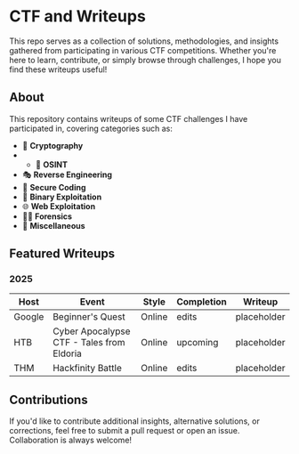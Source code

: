 # CTF and Writeups

This repo serves as a collection of solutions, methodologies, and insights gathered from participating in various CTF competitions. Whether you're here to learn, contribute, or simply browse through challenges, I hope you find these writeups useful!

## About

This repository contains writeups of some CTF challenges I have participated in, covering categories such as:

- 🔐 **Cryptography**
- - 🔮 **OSINT**
- 🎭 **Reverse Engineering**
- 🔩 **Secure Coding**
- 🐞 **Binary Exploitation**
- 🌐 **Web Exploitation**
- 🕵️‍♂️ **Forensics**
- 🚀 **Miscellaneous**

## Featured Writeups

### 2025
| Host | Event | Style | Completion | Writeup |
|-----------|----------|----------|----------|---------|
| Google | Beginner's Quest | Online | edits | placeholder |
| HTB | Cyber Apocalypse CTF - Tales from Eldoria | Online | upcoming | placeholder |
| THM | Hackfinity Battle | Online | edits | placeholder |


## Contributions

If you'd like to contribute additional insights, alternative solutions, or corrections, feel free to submit a pull request or open an issue. Collaboration is always welcome!
